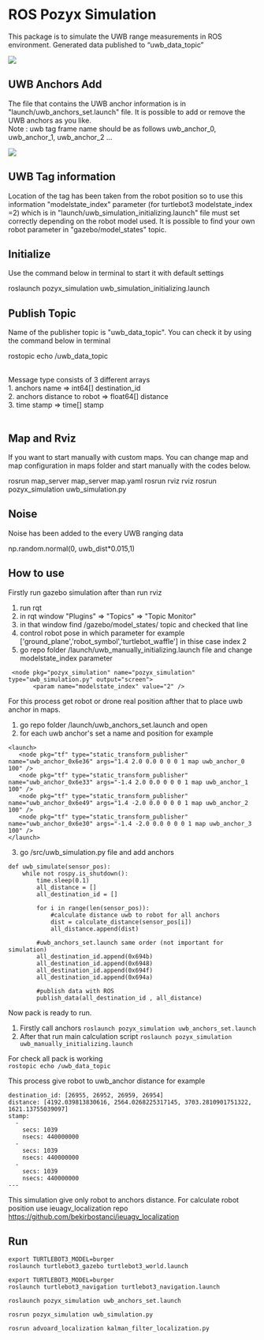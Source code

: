 # ROS Pozyx Simulation
This package is to simulate the UWB range measurements in ROS environment. Generated data published to “uwb_data_topic” 

![](https://raw.githubusercontent.com/bekirbostanci/ros_pozyx_simulation/master/docs/1.png)

## UWB Anchors Add
The file that contains the UWB anchor information is in "launch/uwb_anchors_set.launch" file. It is possible to add or remove the UWB anchors as you like. </br>
Note : uwb tag frame name should be as follows uwb_anchor_0, uwb_anchor_1, uwb_anchor_2 ...

![](https://raw.githubusercontent.com/bekirbostanci/ros_pozyx_simulation/master/docs/2.png)


## UWB Tag information
Location of the tag has been taken from the robot position so to use this information "modelstate_index" parameter (for turtlebot3 modelstate_index =2) which is in "launch/uwb_simulation_initializing.launch" file must set correctly depending on the robot model used. It is possible to find your own robot parameter in "gazebo/model_states" topic.


## Initialize
Use the command below in terminal to start it with default settings

roslaunch pozyx_simulation uwb_simulation_initializing.launch


## Publish Topic
Name of the publisher topic is "uwb_data_topic". You can check it by using the command below in terminal

rostopic echo /uwb_data_topic

</br>
Message type consists of 3 different arrays <br>
1. anchors name => int64[] destination_id</br>
2. anchors distance to robot => float64[] distance</br>
3. time stamp => time[] stamp</br>

</br>

## Map and Rviz
If you want to start manually with custom maps. You can change map and map configuration in maps folder and start manually with the codes below.

rosrun map_server map_server map.yaml
rosrun rviz rviz
rosrun pozyx_simulation uwb_simulation.py

## Noise 
Noise has been added to the every UWB ranging data </br> 

np.random.normal(0, uwb_dist*0.015,1)

## How to use 
Firstly run gazebo simulation after than run rviz
1. run rqt 
2. in rqt window "Plugins" => "Topics" => "Topic Monitor" 
3. in that window find /gazebo/model_states/ topic and checked that line 
4. control robot pose in which parameter  for example ['ground_plane','robot_symbol','turtlebot_waffle'] in thise case index 2 
5. go repo folder /launch/uwb_manually_initializing.launch file and change modelstate_index parameter 
 ```
  <node pkg="pozyx_simulation" name="pozyx_simulation"  type="uwb_simulation.py" output="screen">
        <param name="modelstate_index" value="2" />
```
For this process get robot or drone real position afther that to place uwb anchor in maps. 
1. go repo folder /launch/uwb_anchors_set.launch and open 
2. for each uwb anchor's set a name and position for example 
```
<launch>
   <node pkg="tf" type="static_transform_publisher" name="uwb_anchor_0x6e36" args="1.4 2.0 0.0 0 0 0 1 map uwb_anchor_0 100" />
   <node pkg="tf" type="static_transform_publisher" name="uwb_anchor_0x6e33" args="-1.4 2.0 0.0 0 0 0 1 map uwb_anchor_1 100" />
   <node pkg="tf" type="static_transform_publisher" name="uwb_anchor_0x6e49" args="1.4 -2.0 0.0 0 0 0 1 map uwb_anchor_2 100" />   
   <node pkg="tf" type="static_transform_publisher" name="uwb_anchor_0x6e30" args="-1.4 -2.0 0.0 0 0 0 1 map uwb_anchor_3 100" />
</launch>
```
3. go /src/uwb_simulation.py file and add anchors 

```
def uwb_simulate(sensor_pos):
    while not rospy.is_shutdown():
        time.sleep(0.1)
        all_distance = [] 
        all_destination_id = []

        for i in range(len(sensor_pos)):
            #calculate distance uwb to robot for all anchors 
            dist = calculate_distance(sensor_pos[i])   
            all_distance.append(dist) 
        
        #uwb_anchors_set.launch same order (not important for simulation)
        all_destination_id.append(0x694b)
        all_destination_id.append(0x6948)
        all_destination_id.append(0x694f)
        all_destination_id.append(0x694a)
            
        #publish data with ROS             
        publish_data(all_destination_id , all_distance)  
```

Now pack is ready to run.  
1. Firstly call anchors 
`roslaunch pozyx_simulation uwb_anchors_set.launch `
2. After that run main calculation script 
`roslaunch pozyx_simulation uwb_manually_initializing.launch`

For check all pack is working  
`rostopic echo /uwb_data_topic` 

This process give robot to uwb_anchor distance for example 
```
destination_id: [26955, 26952, 26959, 26954]
distance: [4192.039813830616, 2564.0268225317145, 3703.2810901751322, 1621.13755039097]
stamp: 
  - 
    secs: 1039
    nsecs: 440000000
  - 
    secs: 1039
    nsecs: 440000000
  - 
    secs: 1039
    nsecs: 440000000
---
```

This simulation give only robot to anchors distance. For calculate robot position use ieuagv_localization repo
https://github.com/bekirbostanci/ieuagv_localization


## Run
```
export TURTLEBOT3_MODEL=burger
roslaunch turtlebot3_gazebo turtlebot3_world.launch 

export TURTLEBOT3_MODEL=burger
roslaunch turtlebot3_navigation turtlebot3_navigation.launch 

roslaunch pozyx_simulation uwb_anchors_set.launch 

rosrun pozyx_simulation uwb_simulation.py 

rosrun advoard_localization kalman_filter_localization.py 
```
